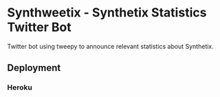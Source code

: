 # Synthweetix - Synthetix Statistics Twitter Bot

Twitter bot using tweepy to announce relevant statistics about Synthetix.

## Deployment

### Heroku

